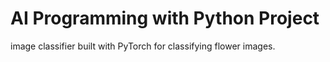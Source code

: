 # AI Programming with Python Project

image classifier built with PyTorch for classifying flower images.
